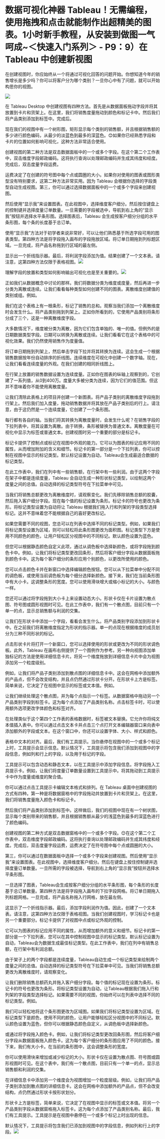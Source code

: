 # 数据可视化神器 Tableau！无需编程，使用拖拽和点击就能制作出超精美的图表。1小时新手教程，从安装到做图一气呵成~＜快速入门系列＞ - P9：9）在 Tableau 中创建新视图 

在创建视图时，你应始终从一个将通过可视化回答的问题开始。你想知道今年的销售增长是多少吗？你可以将客户分为哪个类别？一旦你心中有了问题，就可以开始构思你的视图。

![](img/c3650f5386fb2ff3f4543fd84c2180d4_1.png)

在 Tableau Desktop 中创建视图有四种方法。首先是从数据面板拖动字段并将其放置到卡片和货架上。在这里，我们将销售度量拖动到颜色和标记卡中。然后我们将产品类别添加到标签中。完成后。

现在我们的视图中有一个树形图，矩形显示每个类别的销售额，并且根据销售额的多少进行颜色编码，从最少的淡蓝色到最多的深蓝色。😊如果你已经熟悉字段和卡片的位置如何影响可视化，这种方法非常适合使用。

创建视图的第二种方法是双击数据面板中的一个或多个字段。在这个第二个工作表中，双击维度字段邮政编码。这将执行查询以处理邮政编码并生成其纬度和经度。完成后，双击度量字段运费。

运费决定了在创建的符号图中每个点或圆圈的大小。如果你对使用的图表或图形类型没有特别要求，这第二种方法非常实用。因为 Tableau 会根据你选择的字段类型自动生成视图。第三，你可以通过选择数据面板中的一个或多个字段来创建视图。

然后使用“显示我”来设置图表。在此视图中，选择维度客户细分。然后按住键盘上的控制键并选择度量订单数量。一旦需要的字段被选中，导航到右上角的“显示我”按钮并选择水平条形图。选择图表后，Tableau 会生成按客户细分分组的水平条形图，每个条的长度基于总订单。

使用“显示我”方法对于初学者来说非常好，可以让他们熟悉基于所选字段可用的图表类型。第四种方法是将字段拖入画布的字段拖放区域。将订单日期拖到列标题区域。一旦完成，将产品名称拖到行区域的最左侧。

显示出一个折线指示器。最后，将利润字段添加为值。结果创建了一个文本表。请注意，这第四种方法仅限于表格视图。![](img/c3650f5386fb2ff3f4543fd84c2180d4_3.png)

理解字段的放置和类型如何影响输出可视化也是至关重要的。![](img/c3650f5386fb2ff3f4543fd84c2180d4_5.png)

正如我们从数据概念中讨论的那样。我们将数据分类为维度或度量，然后再进一步分类为离散或连续。让我们看看每种类型如何创建不同的图表。离散维度创建值的类别或组。例如。

我们在这个表格上有一根条形，标记了销售的总和。观察当我们添加一个离散维度时会发生什么。将产品类别拖到列架上。正如你所看到的，它使用产品类别将条形分成了三个，这是一种离散维度字段。

大多数情况下，维度被分类为离散，因为它们包含单独的、唯一的值。但例外的是日期数据类型字段。日期可以转换为离散或连续。让我们看看它在这个表格中的可视化效果。我们仍然使用销售作为度量值。

将订单日期拖到列架上，然后单击字段下拉并将其转换为连续。这会生成一个根据销售数据按年份自动排序的折线图。连续维度在可视化中创建一个数字轴。现在，让我们看看连续度量的外观。在我们创建的相同折线图上。

在行架上放置的销售数据设置为连续度量。正如你在图表的纵轴上观察到的，它创建了一系列值，从0到400万。度量大多被分类为连续，因为它们的值范围。但这并不意味着你不能使用离散度量。

让我们清除此表格上的项目并创建一个新图表。将产品子类别的离散维度字段拖到行架上。然后我们加入度量，拖动销售数据并将其放在产品子类别后的行上。请注意，由于这仍然是一个连续度量，它创建了一个条形图。

每行都有各自的轴。当我们将其转换为离散度量时，会发生什么呢？在销售字段的下拉列表中，将其设置为离散。由于转换，条形被替换为普通文本。离散度量在可视化中显示为标签或普通文本。创建视图时另一个重要的部分是标记卡。

标记卡提供了控制点或标记在视图中外观的能力。它可以为图表的标记应用不同的属性，从而增加附加的含义和细节。标记卡的第一部分是一个下拉列表，你可以控制在视图中显示的标记类型。默认标记设置为自动，Tableau会生成最适合数据的标记类型。

在此工作表中，我们在列中有一些销售额，在行架中有一些利润。由于这两个字段在架子中都是连续度量，Tableau 会自动生成一种形状标记类型，以绘制这两个度量之间的总值。自动选择的标记类型符号在下拉菜单中可见。

当我们将销售总额更改为离散维度时，请观察变化。我们先移除销售总额的胶囊，然后拖入客户细分字段。现在每个值的标记设置为条形。标记卡的符号也更改为条形。将标记类型设置为自动将让 Tableau 根据我们拖入行和列架的字段类型选择标记。这并不意味着您不能根据自己的喜好更改标记。

如果您需要不同的视图，您总可以在列表中选择不同的标记类型。例如，如果我们将标记类型设置为区域，则可以轻松将此条形图更改为面积图。标记类型下方是使用不同颜色的颜色，让用户轻松区分视图中的不同标记。默认颜色设置为蓝色。

但您可以根据静态颜色自定义此项，通过从调色板中选择新颜色，或将字段拖到颜色卡中。例如，让我们将标记类型更改回条形，然后将客户细分字段从数据面板拖到颜色卡中。这为每个客户细分的条形应用个别颜色，以更改所使用的颜色。

您可以点击颜色卡并在新窗口中选择编辑颜色按钮。您可以从下拉菜单中分配不同的调色板，或使用当前调色板为每个细分选择新颜色。接下来，我们在当前条形图中有大小卡。这调整条形的宽度。您可以使用滑块增大或缩小标记的大小。与颜色一样。

您还可以通过将字段拖到大小卡上来设置动态大小。形状卡仅在卡片设置为散点图、符号图或圆形视图时可见。在此工作表中，我们有一个散点图，目前只有一个单一的点，显示总销售额与利润的交集。

让我们在形状卡中添加一个字段，看看会发生什么。将产品类别字段添加到形状卡中。在之前我们将离散维度指定为形状的指示器。单一的点现在根据维度的成员划分为三种不同形状的标记。

点击形状卡片将打开一个新窗口，您可以选择使用的形状或更改为不同的形状调色板。此外，Tableau 在画布右侧提供了一个图例作为参考。另一种向视图添加单独标记的方法是使用详细信息卡片。将另一个维度拖放到详细信息卡片中会为视图添加另一个粒度级别。

例如，让我们将产品子类别添加到散点图的详细信息卡中。这会在网格中添加额外的产品点，但不会改变结构，并且点仍然通过形状卡分开。在形状卡上方是标签。简单来说，它决定了在视图中显示的标签或文本值。例如。

让我们继续处理这个散点图，并为每个点指示一个标签。从数据窗格中拖动另一个产品类别字段到标签卡。这为每个点添加了产品类别名称。点击标签卡时，可以使用额外选项更改字体颜色和标签对齐。

在处理类似于这个第四个工作表的表格数据时，标签被文本替换。它允许你将纯文本值插入表中。你可以通过点击文本卡并点击三个点打开文本编辑器窗口来向表中添加额外的字段或文本。在这个窗口中，你还可以设置字体、大小、样式和颜色。

表格中文本的对齐。最后，我们有工具提示。当你悬停在视图中的一个或多个标记上时，工具提示会显示信息。默认情况下，工具提示将包含我们添加到视图中的字段信息，例如列和行上的字段，以及用于标记的字段。

工具提示可以包含动态和静态文本，以在工具提示中添加字段信息。将字段拖入工具提示卡。例如，让我们将度量订单数量设置到工具提示中。将其拖动到工具提示卡中作为度量或维度的聚合值。

你可以通过点击工具提示卡编辑文本格式和排列。在 Tableau 桌面中创建视图的方式有四种。第一种是将数据窗格中的字段拖动并放置到卡片和货架上。在这里，我们将销售度量拖入颜色卡和标记卡。

然后我们将产品类别添加到标签中。这样做后，我们的视图中现在有一个树状图，显示每个类别带来的销售额，并且根据销售额从最少的浅蓝色到最多的深蓝色进行了颜色编码。

创建视图的第二种方式是双击数据窗格中的一个或多个字段。😊在这个第二个工作表中，双击维度字段邮政编码。这将执行查询以处理邮政编码并生成其纬度和经度。完成后，双击度量字段运费，运费决定了在符号图中每个点或圆圈的大小。

第三，你可以通过在数据面板中选择一个或多个字段来创建视图。然后使用“显示我”来设置图表。在此视图中，选择维度客户细分。然后在键盘上按住控制键并选择度量订单数量。一旦所需的字段被选择，导航到右上角的“显示我”按钮并选择水平条形图。

一旦选择了图表，Tableau会生成按客户细分分组的水平条形图，每个条形的长度基于总订单数量。第四种方法是将字段拖入画布的下拉字段网格。将订单日期拖入列标题网格。一旦完成，将产品名称拖入行网格，放在最左侧。

这显示了一个折线指示器。最后，添加字段利润作为值。因此，创建了一个文本表。请注意，这第四种方法仅限于表格视图。当我们创建视图时，学习标记卡也是另一个重要部分。标记卡提供了对视图中点或标记外观的控制。

它可以为图表的标记应用不同的属性，从而增加额外的意义和细节。标记卡的第一部分是一个下拉列表，您可以在其中控制视图中显示的标记类型。默认标记设置为自动，Tableau会为数据生成最佳标记类型。在此工作表中，我们在列中有销售总额，在行架中有利润总额。

由于架子上的两个字段都是连续度量，Tableau自动生成一个标记类型来绘制两个度量之间的总值。自动选择的标记类型符号在下拉菜单中可见。当我们将销售总额更改为离散维度时，请观察变化。

让我们删除销售总额药丸并拖入客户细分字段。每个值的标记现在设置为条形。标记卡的符号也更改为条形。将标记类型设置为自动，让Tableau根据我们拖入行和列架的字段类型选择标记。如果需要不同的视图，你始终可以在列表中选择不同的标记类型。例如。

我们可以轻松地将这个条形图更改为区域图。如果我们将标记类型设置为区域。在标记类型下是颜色，使用不同的颜色，让用户能够轻松区分视图中的不同标记。默认颜色设置为蓝色，但你可以根据静态颜色自定义，从调色板中选择新颜色。

或通过将字段拖入颜色卡。例如，让我们将标记类型更改回条形图，然后将客户细分字段从数据面板拖入颜色卡。这为每个客户细分的条形图应用了不同的颜色。接下来，我们有大小卡。在当前的条形图中，这会调整条形的宽度。

你可以使用滑块来增加或减少标记的大小。形状卡仅在设置为散点图、符号图或圆形视图时可见。在这个表中，我们有一个散点图，目前只有一个单一的点，显示总销售额和利润的交集。

在详细信息卡中添加另一个维度会为视图增加一个粒度层级。例如，让我们将产品子类别添加到散点图的详细信息卡。这会在网格中添加额外的产品点，但不会改变结构，点仍然通过形状卡按形状划分。

形状卡上方是标签，简单来说，它决定了在视图中显示的标签或文本值。将另一个产品类别字段从数据窗格拖入标签卡。这为每个点添加了产品类别名称。最后，我们有工具提示。工具提示是在视图中悬停在一个或多个标记上时出现的信息。

默认情况下，工具提示将包含我们已添加到视图中的字段信息，例如列和行上的字段。![](img/c3650f5386fb2ff3f4543fd84c2180d4_7.png)
